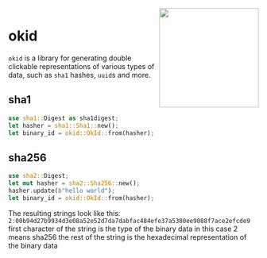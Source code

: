 <img src="https://assets.ok.software/okid.png" align="right" width="200">

# okid

`okid` is a library for generating double clickable representations of various types of data,
such as `sha1` hashes, `uuid`s and more.

## sha1
```rust
use sha1::Digest as sha1digest;
let hasher = sha1::Sha1::new();
let binary_id = okid::OkId::from(hasher);
```
## sha256
```rust
use sha2::Digest;
let mut hasher = sha2::Sha256::new();
hasher.update(b"hello world");
let binary_id = okid::OkId::from(hasher);
```

The resulting strings look like this:
`2ː00b94d27b9934d3e08a52e52d7da7dabfac484efe37a5380ee9088f7ace2efcde9`
first character of the string is the type of the binary data
in this case 2 means sha256
the rest of the string is the hexadecimal representation of the binary data

